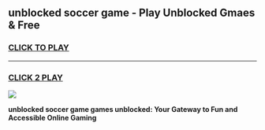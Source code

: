 
## unblocked soccer game - Play Unblocked Gmaes & Free
<h3>
<a href="https://news.freeplayer.one?title=unblocked_soccer_game&ref=23F">CLICK TO PLAY</a></h3>
<hr>

<h3>
<a href="https://news.freeplayer.one?title=unblocked_soccer_game&ref=23F">CLICK 2 PLAY</a>
  
</h3>

<a href="https://news.freeplayer.one?title=unblocked_soccer_game&ref=23F/"><img src="https://clearcache.store/games.png"></a>


**unblocked soccer game games unblocked: Your Gateway to Fun and Accessible Online Gaming**
